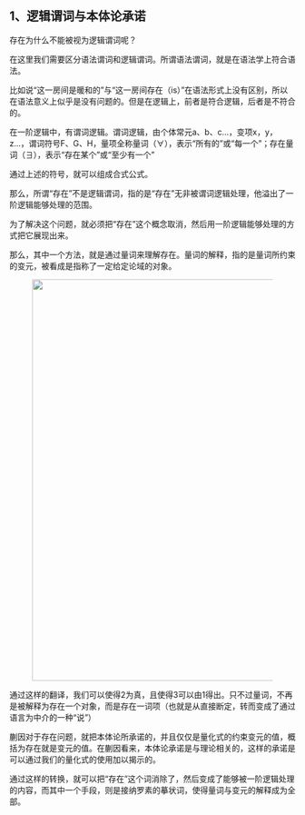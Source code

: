 <h2>1、逻辑谓词与本体论承诺</h2><p data-pid="GfVDmABP">存在为什么不能被视为逻辑谓词呢？</p><p data-pid="FAHmY8r5">在这里我们需要区分语法谓词和逻辑谓词。所谓语法谓词，就是在语法学上符合语法。</p><p data-pid="r48eXLk_">比如说“这一房间是暖和的”与“这一房间存在（is）”在语法形式上没有区别，所以在语法意义上似乎是没有问题的。但是在逻辑上，前者是符合逻辑，后者是不符合的。</p><p data-pid="wHlLhU3m">在一阶逻辑中，有谓词逻辑。谓词逻辑，由个体常元a、b、c...，变项x，y，z...，谓词符号F、G、H，量项全称量词（∀），表示“所有的”或“每一个”；存在量词（∃），表示“存在某个”或“至少有一个”</p><p data-pid="h7ZfINNK">通过上述的符号，就可以组成合式公式。</p><p data-pid="kCXf4f-B">那么，所谓“存在”不是逻辑谓词，指的是“存在”无非被谓词逻辑处理，他溢出了一阶逻辑能够处理的范围。</p><p data-pid="avoE9QHK">为了解决这个问题，就必须把“存在”这个概念取消，然后用一阶逻辑能够处理的方式把它展现出来。</p><p data-pid="D7KQVdwR">那么，其中一个方法，就是通过量词来理解存在。量词的解释，指的是量词所约束的变元，被看成是指称了一定给定论域的对象。</p><figure data-size="normal"><img src="https://picx.zhimg.com/v2-dd25e6a3e227d2f2be4374e8fa09019c_720w.jpg?source=d16d100b" data-caption="" data-size="normal" data-rawwidth="707" data-rawheight="285" class="origin_image zh-lightbox-thumb" width="707" data-original="https://pic1.zhimg.com/v2-dd25e6a3e227d2f2be4374e8fa09019c_720w.jpg?source=d16d100b"></figure><p data-pid="OFN5oJZV">通过这样的翻译，我们可以使得2为真，且使得3可以由1得出。只不过量词，不再是被解释为存在一个对象，而是存在一词项（也就是从直接断定，转而变成了通过语言为中介的一种“说”）</p><p data-pid="SYdwGYc9">蒯因对于存在问题，就把本体论所承诺的，并且仅仅是量化式的约束变元的值，概括为存在就是变元的值。在蒯因看来，本体论承诺是与理论相关的，这样的承诺是可以通过我们的量化式的使用加以揭示的。</p><p data-pid="Y7t_W9FR">通过这样的转换，就可以把“存在”这个词消除了，然后变成了能够被一阶逻辑处理的内容，而其中一个手段，则是接纳罗素的摹状词，使得量词与变元的解释成为全部。</p><p></p>